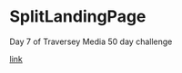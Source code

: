 # SplitLandingPage
Day 7 of Traversey Media 50 day challenge

[link]( https://inezmallandain.github.io/SplitLandingPage/)
